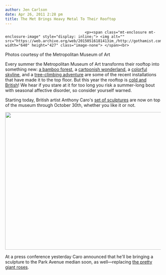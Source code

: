 ```yaml
---
author: Jen Carlson
date: Apr 26, 2011 2:28 pm
title: The Met Brings Heavy Metal To Their Rooftop
---
```


	
										<p><span class="mt-enclosure mt-enclosure-image" style="display: inline;"> <img alt="" src="https://web.archive.org/web/20150516181413im_/http://gothamist.com/upload/2011/04/3metroof0411.jpg" width="640" height="427" class="image-none"> </span><br>
<span class="photo_caption">Photos courtesy of the Metropolitan Museum of Art</span></p>

<p>Every summer the Metropolitan Museum of Art transforms their rooftop into something new: <a href="https://web.archive.org/web/20150516181413/http://gothamist.com/tags/bambu">a bamboo forest</a>, a <a href="https://web.archive.org/web/20150516181413/http://gothamist.com/2008/04/22/jeff_koons_atop.php">cartoonish wonderland</a>, a <a href="https://web.archive.org/web/20150516181413/http://gothamist.com/2007/04/09/sol_lewitt_1929.php">colorful skyline</a>, and a <a href="https://web.archive.org/web/20150516181413/http://gothamist.com/2009/04/24/a_silver_tree_grows_in_manhattan.php">tree-climbing adventure</a> are some of the recent installations that have made it to the top floor. But this year the rooftop is <a href="https://web.archive.org/web/20150516181413/http://gothamist.com/2011/04/08/coming_to_the_mets_rooftop_this_sum.php">cold and British</a>! We hear if you stare at it for too long you risk a summer-long bout with seasonal affective disorder, so consider yourself warned.</p>

<p>Starting today, British artist Anthony Caro&apos;s <a href="https://web.archive.org/web/20150516181413/http://www.metmuseum.org/special/se_event.asp?OccurrenceId={F97033D2-802B-4A64-AC9C-EDE499383A05}">set of sculptures</a> are now on top of the museum through October 30th, whether you like it or not.</p>

<p><span class="mt-enclosure mt-enclosure-image" style="display: inline;"> <img alt="" src="https://web.archive.org/web/20150516181413im_/http://gothamist.com/upload/2011/04/2metroof0411.jpg" width="640" height="445" class="image-none"> </span></p>

<p>At a press conference yesterday Caro announced that he&apos;ll be bringing a sculpture to the Park Avenue median soon, as well&#x2014;replacing <a href="https://web.archive.org/web/20150516181413/http://www.nytimes.com/2011/01/16/arts/design/16ryman.html">the pretty giant roses</a>.</p>					
										
									
				
